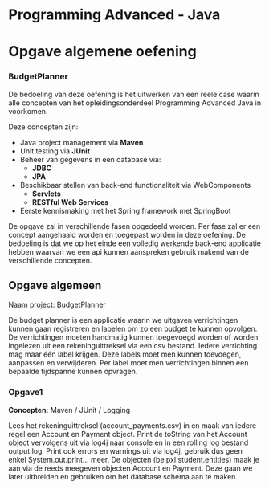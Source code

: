 # Programming Advanced - Java
# Opgave algemene oefening
### BudgetPlanner

De bedoeling van deze oefening is het uitwerken van een reële case waarin alle concepten van het opleidingsonderdeel Programming Advanced Java in voorkomen.

Deze concepten zijn:

* Java project management via **Maven**
* Unit testing via **JUnit**
* Beheer van gegevens in een database via: 
	* **JDBC**
	* **JPA**
* Beschikbaar stellen van back-end functionaliteit via WebComponents
	* **Servlets**
	* **RESTful Web Services**
*  Eerste kennismaking met het Spring framework met SpringBoot

De opgave zal in verschillende fasen opgedeeld worden.
Per fase zal er een concept aangehaald worden en toegepast worden in deze oefening.
De bedoeling is dat we op het einde een volledig werkende back-end applicatie hebben waarvan we een api kunnen aanspreken gebruik makend van de verschillende concepten.


## Opgave algemeen
Naam project: BudgetPlanner


De budget planner is een applicatie waarin we uitgaven verrichtingen kunnen gaan registreren en labelen om zo een budget te kunnen opvolgen. 
De verrichtingen moeten handmatig kunnen toegevoegd worden of worden ingelezen uit een rekeninguittreksel via een csv bestand.
Iedere verrichting mag maar één label krijgen. Deze labels moet men kunnen toevoegen, aanpassen en verwijderen. 
Per label moet men verrichtingen binnen een bepaalde tijdspanne kunnen opvragen.


### Opgave1
**Concepten:** Maven / JUnit / Logging 

Lees het rekeninguittreksel (account_payments.csv) in en maak van iedere regel een Account en Payment object.
Print de toString van het Account object vervolgens uit via log4j naar console en in een rolling log bestand output.log. Print ook errors en warnings uit via log4j, gebruik dus geen enkel System.out.print... meer.
De objecten (be.pxl.student.entities) maak je aan via de reeds meegeven objecten Account en Payment. Deze gaan we later uitbreiden en gebruiken om het database schema aan te maken.


